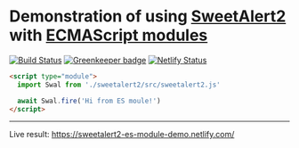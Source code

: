 # Demonstration of using [SweetAlert2](https://github.com/sweetalert2/sweetalert2) with [ECMAScript modules](https://jakearchibald.com/2017/es-modules-in-browsers/)

[![Build Status](https://github.com/sweetalert2/sweetalert2-es-module-demo/workflows/build/badge.svg)](https://github.com/sweetalert2/sweetalert2-es-module-demo/actions)
[![Greenkeeper badge](https://badges.greenkeeper.io/sweetalert2/sweetalert2-es-module-demo.svg)](https://greenkeeper.io/)
[![Netlify Status](https://api.netlify.com/api/v1/badges/f4a5ac2c-af3e-4512-b5f9-7f88359be571/deploy-status)](https://app.netlify.com/sites/sweetalert2-es-module-demo/deploys)

```html
<script type="module">
  import Swal from './sweetalert2/src/sweetalert2.js'

  await Swal.fire('Hi from ES moule!')
</script>
```

---

Live result: https://sweetalert2-es-module-demo.netlify.com/
